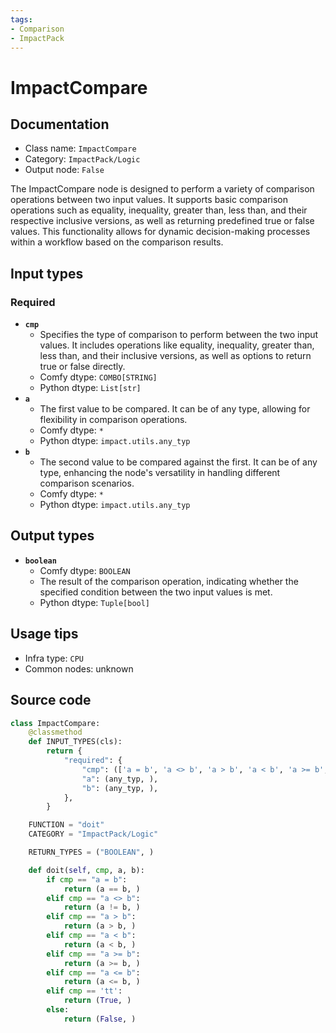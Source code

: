 ```yaml
---
tags:
- Comparison
- ImpactPack
---
```


# ImpactCompare
## Documentation
- Class name: `ImpactCompare`
- Category: `ImpactPack/Logic`
- Output node: `False`

The ImpactCompare node is designed to perform a variety of comparison operations between two input values. It supports basic comparison operations such as equality, inequality, greater than, less than, and their respective inclusive versions, as well as returning predefined true or false values. This functionality allows for dynamic decision-making processes within a workflow based on the comparison results.
## Input types
### Required
- **`cmp`**
    - Specifies the type of comparison to perform between the two input values. It includes operations like equality, inequality, greater than, less than, and their inclusive versions, as well as options to return true or false directly.
    - Comfy dtype: `COMBO[STRING]`
    - Python dtype: `List[str]`
- **`a`**
    - The first value to be compared. It can be of any type, allowing for flexibility in comparison operations.
    - Comfy dtype: `*`
    - Python dtype: `impact.utils.any_typ`
- **`b`**
    - The second value to be compared against the first. It can be of any type, enhancing the node's versatility in handling different comparison scenarios.
    - Comfy dtype: `*`
    - Python dtype: `impact.utils.any_typ`
## Output types
- **`boolean`**
    - Comfy dtype: `BOOLEAN`
    - The result of the comparison operation, indicating whether the specified condition between the two input values is met.
    - Python dtype: `Tuple[bool]`
## Usage tips
- Infra type: `CPU`
- Common nodes: unknown


## Source code
```python
class ImpactCompare:
    @classmethod
    def INPUT_TYPES(cls):
        return {
            "required": {
                "cmp": (['a = b', 'a <> b', 'a > b', 'a < b', 'a >= b', 'a <= b', 'tt', 'ff'],),
                "a": (any_typ, ),
                "b": (any_typ, ),
            },
        }

    FUNCTION = "doit"
    CATEGORY = "ImpactPack/Logic"

    RETURN_TYPES = ("BOOLEAN", )

    def doit(self, cmp, a, b):
        if cmp == "a = b":
            return (a == b, )
        elif cmp == "a <> b":
            return (a != b, )
        elif cmp == "a > b":
            return (a > b, )
        elif cmp == "a < b":
            return (a < b, )
        elif cmp == "a >= b":
            return (a >= b, )
        elif cmp == "a <= b":
            return (a <= b, )
        elif cmp == 'tt':
            return (True, )
        else:
            return (False, )

```
